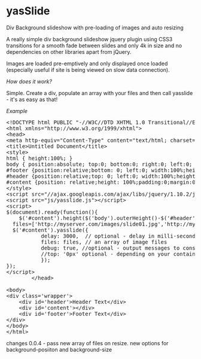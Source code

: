 yasSlide
========

Div Background  slideshow with pre-loading of images and auto resizing

A really simple div background slideshow jquery plugin using CSS3 transitions for a smooth fade between slides and only 4k in size and no dependencies on other libraries apart from jQuery.

Images are loaded pre-emptively and only displayed once loaded (especially useful if site is being viewed on slow data connection).

*How does it work?*

Simple. Create a div, populate an array with your files and then call yasslide - it's as easy as that!

*Example*

<pre>
&lt;!DOCTYPE html PUBLIC "-//W3C//DTD XHTML 1.0 Transitional//EN" "http://www.w3.org/TR/xhtml1/DTD/xhtml1-transitional.dtd"&gt;
&lt;html xmlns="http://www.w3.org/1999/xhtml"&gt;
&lt;head&gt;
&lt;meta http-equiv="Content-Type" content="text/html; charset=utf-8" /&gt;
&lt;title&gt;Untitled Document&lt;/title&gt;
&lt;style&gt;
html { height:100%; }
body { position:absolute; top:0; bottom:0; right:0; left:0; background:#09F;padding:0;margin:0;overflow:hidden;}
#footer {position:relative;bottom: 0; left:0; width:100%;height:60px;background:#666;}
#header {position:relative;top: 0; left:0; width:100%;height:60px;background:#666;  float-left;}
#content {position: relative;height: 100%;padding:0;margin:0;}
&lt;/style&gt;
&lt;script src="//ajax.googleapis.com/ajax/libs/jquery/1.10.2/jquery.min.js"&gt;&lt;/script&gt;
&lt;script src="js/yasslide.js"&gt;&lt;/script&gt;
&lt;script&gt;
$(document).ready(function(){
	$('#content').height($('body').outerHeight()-$('#header').outerHeight()-$('#footer').outerHeight()-21);
  files=['http://myserver.com/images/slide01.jpg','http://myserver.com/images/slide02.jpg','http://myserver.com/images/slide03.jpg'];
  $('#content').yasslide({
		   delay: 3000,  // optional - delay in milli-seconds
		   files: files, // an array of image files
		   debug: true, //optional - output messages to console.log
		   //top: '0px' optional - depending on your container div, where to create the floating div.  try without first.
		   });
});
&lt;/script&gt;
		&lt;/head&gt;

&lt;body&gt;
&lt;div class='wrapper'&gt;
    &lt;div id='header'&gt;Header Text&lt;/div&gt;
    &lt;div id='content'&gt;&lt;/div&gt;
    &lt;div id='footer'&gt;Footer Text&lt;/div&gt;
&lt;/div&gt;
&lt;/body&gt;
&lt;/html&gt;
</pre>

changes 0.0.4 - pass new array of files on resize.
				new options for background-posiiton and background-size
				
